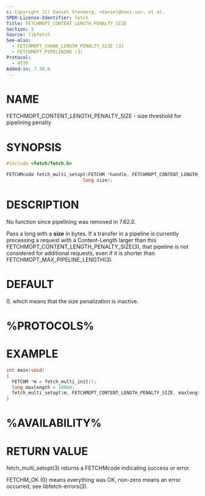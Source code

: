 ```yaml
---
c: Copyright (C) Daniel Stenberg, <daniel@haxx.se>, et al.
SPDX-License-Identifier: fetch
Title: FETCHMOPT_CONTENT_LENGTH_PENALTY_SIZE
Section: 3
Source: libfetch
See-also:
  - FETCHMOPT_CHUNK_LENGTH_PENALTY_SIZE (3)
  - FETCHMOPT_PIPELINING (3)
Protocol:
  - HTTP
Added-in: 7.30.0
---
```


# NAME

FETCHMOPT_CONTENT_LENGTH_PENALTY_SIZE - size threshold for pipelining penalty

# SYNOPSIS

~~~c
#include <fetch/fetch.h>

FETCHMcode fetch_multi_setopt(FETCHM *handle, FETCHMOPT_CONTENT_LENGTH_PENALTY_SIZE,
                            long size);
~~~

# DESCRIPTION

No function since pipelining was removed in 7.62.0.

Pass a long with a **size** in bytes. If a transfer in a pipeline is
currently processing a request with a Content-Length larger than this
FETCHMOPT_CONTENT_LENGTH_PENALTY_SIZE(3), that pipeline is not considered
for additional requests, even if it is shorter than
FETCHMOPT_MAX_PIPELINE_LENGTH(3).

# DEFAULT

0, which means that the size penalization is inactive.

# %PROTOCOLS%

# EXAMPLE

~~~c
int main(void)
{
  FETCHM *m = fetch_multi_init();
  long maxlength = 10000;
  fetch_multi_setopt(m, FETCHMOPT_CONTENT_LENGTH_PENALTY_SIZE, maxlength);
}
~~~

# %AVAILABILITY%

# RETURN VALUE

fetch_multi_setopt(3) returns a FETCHMcode indicating success or error.

FETCHM_OK (0) means everything was OK, non-zero means an error occurred, see
libfetch-errors(3).
